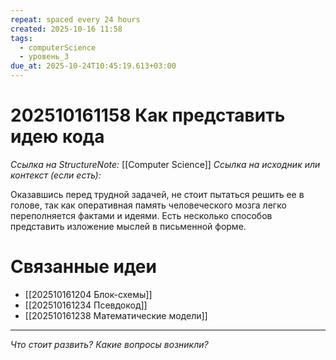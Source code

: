 ```yaml
---
repeat: spaced every 24 hours
created: 2025-10-16 11:58
tags:
  - computerScience
  - уровень_3
due_at: 2025-10-24T10:45:19.613+03:00
---
```

# 202510161158 Как представить идею кода

*Ссылка на StructureNote:* [[Computer Science]]
*Ссылка на исходник или контекст (если есть):*

Оказавшись перед трудной задачей, не стоит пытаться решить ее в голове, так как оперативная память человеческого мозга легко переполняется фактами и идеями. Есть несколько способов представить изложение мыслей в письменной форме.

# Связанные идеи

- [[202510161204 Блок-схемы]]
- [[202510161234 Псевдокод]]
- [[202510161238 Математические модели]]

---

*Что стоит развить? Какие вопросы возникли?*
